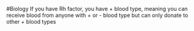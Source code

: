 #Biology 
If you have Rh factor, you have + blood type, meaning you can receive blood from anyone with + or - blood type but can only donate to other + blood types